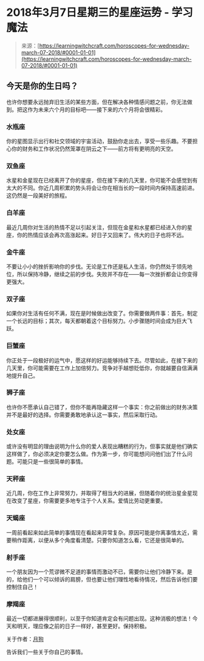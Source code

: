 <!--yml

category: 未分类

date: 2024-06-12 18:21:08

-->

# 2018年3月7日星期三的星座运势 - 学习魔法

> 来源：[https://learningwitchcraft.com/horoscopes-for-wednesday-march-07-2018/#0001-01-01](https://learningwitchcraft.com/horoscopes-for-wednesday-march-07-2018/#0001-01-01)

## 今天是你的生日吗？

也许你想要永远抛弃旧生活的某些方面，但在解决各种情感问题之前，你无法做到。把这作为未来六个月的目标吧——接下来的六个月将会很精彩。

### 水瓶座

你的星图显示出行和社交领域的宇宙活动，鼓励你走出去，享受一些乐趣。不要担心你的财务和工作状况仍然笼罩在阴云之下——前方将有更明亮的天空。

### 双鱼座

水星和金星现在已经离开了你的星座，但在接下来的几天里，你可能不会感觉到有太大的不同。你近几周积累的势头将会让你在相当长的一段时间内保持高速前进。这仍然是一段美好的旅程。

### 白羊座

最近几周你对生活的热情不足以引起关注，但现在金星和水星都已经进入你的星座，你的热情应该会再次高涨起来。好日子又回来了。伟大的日子也将不远。

### 金牛座

不要让小小的挫折影响你的步伐。无论是工作还是私人生活，你仍然处于领先地位，所以保持冷静，继续之前的步伐。失败并不存在——每一次挫折都会让你变得更强大。

### 双子座

如果你对生活有任何不满，现在是时候做出改变了。你需要做两件事：首先，制定一个长远的目标；其次，每天都朝着这个目标努力。小步骤随时间会成为巨大飞跃。

### 巨蟹座

你正处于一段极好的运气中，愿这样的好运能够持续下去。尽管如此，在接下来的几天里，你可能需要在工作上加倍努力。竞争对手越想贬低你，你就越要自信满满地提升自己。

### 狮子座

也许你不愿承认自己错了，但你不能再隐藏这样一个事实：你之前做出的财务决策并不是最好的选择。你需要勇敢地承认这一事实，然后采取行动。

### 处女座

或许没有明显的理由说明为什么你的爱人表现出糟糕的行为，但事实就是他们确实这样做了，你必须决定你要怎么做。作为第一步，你可能想问问他们出了什么问题。可能只是一些很简单的事情。

### 天秤座

近几周，你在工作上非常努力，并取得了相当大的进展，但随着你的统治星金星现在改变了星座，你需要更多地专注于个人关系。爱情比劳动更重要。

### 天蝎座

一周前看起来如此简单的事情现在看起来异常复杂。原因可能是你离事情太近，需要稍作距离，以便从多个角度看清楚。只要你知道怎么看，它还是很简单的。

### 射手座

一个朋友因为一个荒谬微不足道的事情而激动不已，需要你让他们冷静下来。是的，给他们一个可以倾诉的肩膀，但也要让他们理性地看待情况，然后告诉他们要控制住自己！

### 摩羯座

最近一切都进展得很顺利，以至于你知道肯定会有问题出现。这种消极的想法！今天和明天，理应像之前的日子一样好，甚至更好。保持积极。

关于作者：[月狗](https://learningwitchcraft.com/profile/?tthayer/)

告诉我们一些关于你自己的事情。
